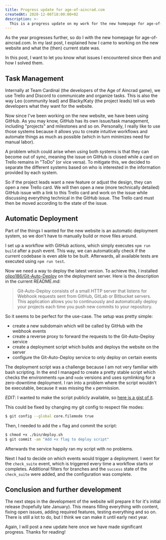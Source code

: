 ```yaml
---
title: Progress update for age-of-aincrad.com
createdAt: 2020-12-06T18:00:00+02
description: >-
  This is a progress update on my work for the new homepage for age-of-aincrad.com.
---
```


As the year progresses further, so do I with the new homepage for age-of-aincrad.com.
In my last post, I explained how I came to working on the new website and what the (then) current state was.

In this post, I want to let you know what issues I encountered since then and how I solved them.

## Task Management

Internally at Team Cardinal (the developers of the Age of Aincrad game), we use Trello and Discord to communicate and organize tasks.
This is also the way Leo (community lead) and Blacky/Katy (the project leads) tell us web developers what they want for the website.

Now since I've been working on the new website, we have been using GitHub.
As you may know, GitHub has its own issue/task management, including "projects" and milestones and so on.
Personally, I really like to use those systems because it allows you to create intuitive workflows and automate things as much as possible (which in turn minimizes need for manual labor).

A problem which could arise when using both systems is that they can become out of sync, meaning the issue on GitHub is closed while a card on Trello remains in "ToDo" (or vice versa).
To mitigate this, we decided to separate the different systems based on who is interested in the information provided by each system.

So if the project leads want a new feature or adjust the design, they can open a new Trello card.
We will then open a new (more technically detailed) GitHub issue with a link to this Trello card and work on the issue while discussing everything technical in the GitHub issue.
The Trello card must then be moved according to the state of the issue.

## Automatic Deployment

Part of the things I wanted for the new website is an automatic deployment system, so we don't have to manually build or move files around.

I set up a workflow with GitHub actions, which simply executes `npm run build` after a push event.
This way, we can automatically check if the current codebase is even able to be built.
Afterwards, all available tests are executed using `npm run test`.

Now we need a way to deploy the latest version.
To achieve this, I installed [olipo186/Git-Auto-Deploy](https://github.com/olipo186/Git-Auto-Deploy) on the deployment server.
Here is the description in the current README.md:

> Git-Auto-Deploy consists of a small HTTP server that listens for Webhook requests sent from GitHub, GitLab or Bitbucket servers. This application allows you to continuously and automatically deploy your projects each time you push new commits to your repository.

So it seems to be perfect for the use-case.
The setup was pretty simple:

- create a new subdomain which will be called by GitHub with the webhook events
- create a reverse proxy to forward the requests to the Git-Auto-Deploy service
- create a deployment script which builds and deploys the website on the server
- configure the Git-Auto-Deploy service to only deploy on certain events

The deployment script was a challenge because I am not very familiar with bash scripting.
In the end I managed to create a pretty stable script which checks the environments `npm` and `node` versions and uses symlinking for a zero-downtime deployment.
I ran into a problem where the script wouldn't be executable, because it was missing the `x` permission.

_EDIT_: I wanted to make the script publicly available, so [here is a gist of it](https://gist.github.com/ricardoboss/de05920c5296e851490743d03d1158c8).

This could be fixed by changing my git config to respect file modes:

```bash
$ git config --global core.filemode true
```

Then, I needed to add the `x` flag and commit the script:

```bash
$ chmod +x ./bin/deploy.sh
$ git commit -am "Add +x flag to deploy script"
```

Afterwards the service happily ran my script with no problems.

Next I had to decide on which events would trigger a deployment.
I went for the `check_suite` event, which is triggered every time a workflow starts or completes.
Additional filters for branches and the `success` state of the `check_suite` were added, and the configuration was complete.

## Conclusion and further development

The next steps in the development of the website will prepare it for it's initial release (hopefully late January).
This means filling everything with content, fixing open issues, adding required features, testing everything and so on.
There is still a lot to do, but I think we can make it until early next year.

Again, I will post a new update here once we have made significant progress.
Thanks for reading!
